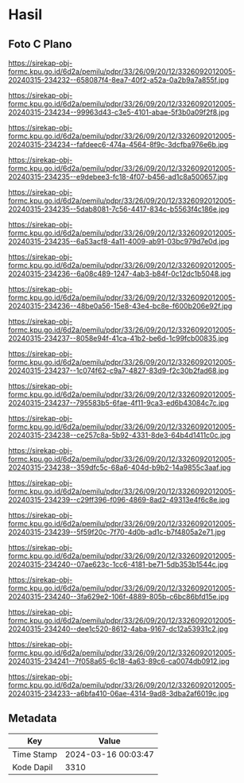 # Hasil

## Foto C Plano

https://sirekap-obj-formc.kpu.go.id/6d2a/pemilu/pdpr/33/26/09/20/12/3326092012005-20240315-234232--658087f4-8ea7-40f2-a52a-0a2b9a7a855f.jpg

https://sirekap-obj-formc.kpu.go.id/6d2a/pemilu/pdpr/33/26/09/20/12/3326092012005-20240315-234234--99963d43-c3e5-4101-abae-5f3b0a09f2f8.jpg

https://sirekap-obj-formc.kpu.go.id/6d2a/pemilu/pdpr/33/26/09/20/12/3326092012005-20240315-234234--fafdeec6-474a-4564-8f9c-3dcfba976e6b.jpg

https://sirekap-obj-formc.kpu.go.id/6d2a/pemilu/pdpr/33/26/09/20/12/3326092012005-20240315-234235--e9debee3-fc18-4f07-b456-ad1c8a500657.jpg

https://sirekap-obj-formc.kpu.go.id/6d2a/pemilu/pdpr/33/26/09/20/12/3326092012005-20240315-234235--5dab8081-7c56-4417-834c-b5563f4c186e.jpg

https://sirekap-obj-formc.kpu.go.id/6d2a/pemilu/pdpr/33/26/09/20/12/3326092012005-20240315-234235--6a53acf8-4a11-4009-ab91-03bc979d7e0d.jpg

https://sirekap-obj-formc.kpu.go.id/6d2a/pemilu/pdpr/33/26/09/20/12/3326092012005-20240315-234236--6a08c489-1247-4ab3-b84f-0c12dc1b5048.jpg

https://sirekap-obj-formc.kpu.go.id/6d2a/pemilu/pdpr/33/26/09/20/12/3326092012005-20240315-234236--48be0a56-15e8-43e4-bc8e-f600b206e92f.jpg

https://sirekap-obj-formc.kpu.go.id/6d2a/pemilu/pdpr/33/26/09/20/12/3326092012005-20240315-234237--8058e94f-41ca-41b2-be6d-1c99fcb00835.jpg

https://sirekap-obj-formc.kpu.go.id/6d2a/pemilu/pdpr/33/26/09/20/12/3326092012005-20240315-234237--1c074f62-c9a7-4827-83d9-f2c30b2fad68.jpg

https://sirekap-obj-formc.kpu.go.id/6d2a/pemilu/pdpr/33/26/09/20/12/3326092012005-20240315-234237--795583b5-6fae-4f11-9ca3-ed6b43084c7c.jpg

https://sirekap-obj-formc.kpu.go.id/6d2a/pemilu/pdpr/33/26/09/20/12/3326092012005-20240315-234238--ce257c8a-5b92-4331-8de3-64b4d1411c0c.jpg

https://sirekap-obj-formc.kpu.go.id/6d2a/pemilu/pdpr/33/26/09/20/12/3326092012005-20240315-234238--359dfc5c-68a6-404d-b9b2-14a9855c3aaf.jpg

https://sirekap-obj-formc.kpu.go.id/6d2a/pemilu/pdpr/33/26/09/20/12/3326092012005-20240315-234239--c29ff396-f096-4869-8ad2-49313e4f6c8e.jpg

https://sirekap-obj-formc.kpu.go.id/6d2a/pemilu/pdpr/33/26/09/20/12/3326092012005-20240315-234239--5f59f20c-7f70-4d0b-ad1c-b7f4805a2e71.jpg

https://sirekap-obj-formc.kpu.go.id/6d2a/pemilu/pdpr/33/26/09/20/12/3326092012005-20240315-234240--07ae623c-1cc6-4181-be71-5db353b1544c.jpg

https://sirekap-obj-formc.kpu.go.id/6d2a/pemilu/pdpr/33/26/09/20/12/3326092012005-20240315-234240--3fa629e2-106f-4889-805b-c6bc86bfd15e.jpg

https://sirekap-obj-formc.kpu.go.id/6d2a/pemilu/pdpr/33/26/09/20/12/3326092012005-20240315-234240--dee1c520-8612-4aba-9167-dc12a53931c2.jpg

https://sirekap-obj-formc.kpu.go.id/6d2a/pemilu/pdpr/33/26/09/20/12/3326092012005-20240315-234241--7f058a65-6c18-4a63-89c6-ca0074db0912.jpg

https://sirekap-obj-formc.kpu.go.id/6d2a/pemilu/pdpr/33/26/09/20/12/3326092012005-20240315-234233--a6bfa410-06ae-4314-9ad8-3dba2af6019c.jpg


## Metadata

| Key        | Value               |
| ---------- | ------------------- |
| Time Stamp | 2024-03-16 00:03:47 |
| Kode Dapil | 3310                |



